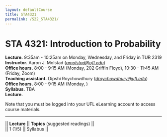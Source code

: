 ```yaml
---
layout: defaultCourse
title: STA4321
permalink: /S22_STA4321/
---
```

# STA 4321: Introduction to Probability
**Lecture.** 9:35am - 10:25am on Monday, Wednesday, and Friday in TUR 2319
**Instructor.** Aaron J. Molstad (*amolstad@ufl.edu*)  
**Office hours.** 8:00 - 9:15 AM (Monday, 202 Griffin Floyd), 10:30 - 11:45 AM (Friday, Zoom)    
**Teaching assistant.** Dipshi Roychowdhury (*droychowdhury@ufl.edu*)  
**Office hours.** 8:00 - 9:15 AM (Monday, )  
**Syllabus.** TBA  
**Lecture.**  

Note that you must be logged into your UFL eLearning account to access course materials.   

---------------  

||  **Lecture** ||  **Topics** (suggested readings) ||  
|| 1 (1/5)  || Syllabus ||  

